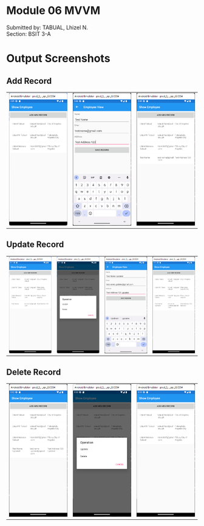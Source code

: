 <h1>Module 06 MVVM</h1>
<p>Submitted by: TABUAL, Lhizel N. <br>
Section: BSIT 3-A</p>

<h1>Output Screenshots</h1>
<table>
  <tr>
    <h2>Add Record</h2>
  </tr>
  <tr>
    <td><img src="Screenshots\add-record1.png"></td>
    <td><img src="Screenshots\add-record2.png"></td>
    <td><img src="Screenshots\add-record3.png"></td>
  </tr>
</table>

<table>
  <tr>
    <h2>Update Record</h2>
  </tr>
  <tr>
    <td><img src="Screenshots\update-record1.png"></td>
    <td><img src="Screenshots\update-record2.png"></td>
    <td><img src="Screenshots\update-record3.png"></td>
    <td><img src="Screenshots\update-record4.png"></td>
  </tr>
</table>

<table>
  <tr>
    <h2>Delete Record</h2>
  </tr>
  <tr>
    <td><img src="Screenshots\delete-record1.png"></td>
    <td><img src="Screenshots\delete-record2.png"></td>
    <td><img src="Screenshots\delete-record3.png"></td>
  </tr>
</table>

